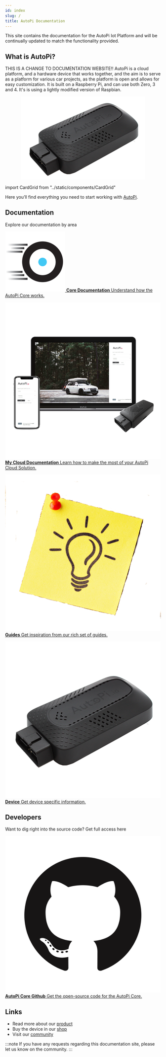 ```yaml
---
id: index
slug: /
title: AutoPi Documentation
---
```


This site contains the documentation for the AutoPi Iot Platform and will be continually updated to match the functionality provided.



## What is AutoPi?

THIS IS A CHANGE TO DOCUMENTATION WEBSITE!!
AutoPi is a cloud platform, and a hardware device that works together, and the aim is to serve as a platform for various car projects, as the platform is open and allows for easy customization.
It is built on a Raspberry Pi, and can use both Zero, 3 and 4. It's is using a lightly modified version of Raspbian.

<p align="center">
  <img src="../static/img/gen3device_narrow.png" alt="AutoPi GEN3" width="400"/>
</p>


import CardGrid from "../static/components/CardGrid"

Here you’ll find everything you need to start working with [AutoPi](https://autopi.io).

## Documentation

Explore our documentation by area

<CardGrid home>

[![](../static/img/favicon-194x194.png) **Core Documentation** Understand how the AutoPi Core works.](core/_index.md)


[![](../static/img/laptop_autopi_3_scaled.png) **My Cloud Documentation** Learn how to make the most of your AutoPi Cloud Solution.](cloud/_index.md)


[![](../static/img/guides_trans.png) **Guides** Get inspiration from our rich set of guides.](guides/_index.md)

[![](../static/img/gen3device.png) **Device** Get device specific information.](device/_index.md)

</CardGrid>

## Developers
Want to dig right into the source code? Get full access here

<CardGrid home>

[![](../static/img/github.png) **AutoPi Core Github** Get the open-source code for the AutoPi Core.](https://github.com/autopi-io/autopi-core)

</CardGrid>



## Links

  - Read more about our [product](https://autopi.io)
  - Buy the device in our [shop](https://shop.autopi.io)
  - Visit our [community](https://community.autopi.io)

:::note
If you have any requests regarding this documentation site, please let us know on the community.
:::

